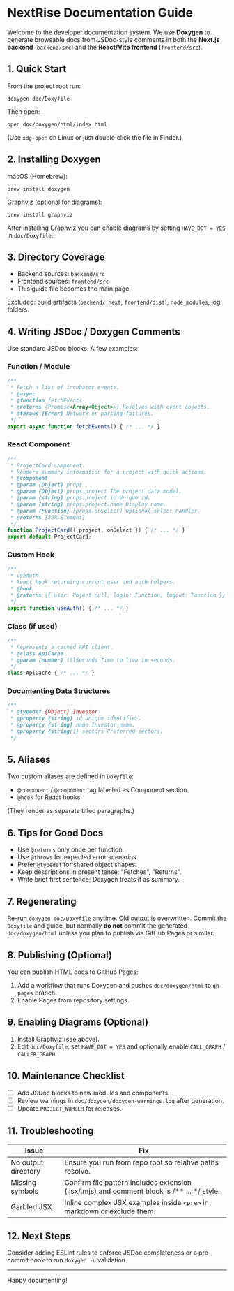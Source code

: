 # NextRise Documentation Guide

Welcome to the developer documentation system. We use **Doxygen** to generate browsable docs from JSDoc-style comments in both the **Next.js backend** (`backend/src`) and the **React/Vite frontend** (`frontend/src`).

## 1. Quick Start

From the project root run:
```
doxygen doc/Doxyfile
```
Then open:
```
open doc/doxygen/html/index.html
```
(Use `xdg-open` on Linux or just double‑click the file in Finder.)

## 2. Installing Doxygen

macOS (Homebrew):
```
brew install doxygen
```
Graphviz (optional for diagrams):
```
brew install graphviz
```
After installing Graphviz you can enable diagrams by setting `HAVE_DOT = YES` in `doc/Doxyfile`.

## 3. Directory Coverage
- Backend sources: `backend/src`
- Frontend sources: `frontend/src`
- This guide file becomes the main page.

Excluded: build artifacts (`backend/.next`, `frontend/dist`), `node_modules`, log folders.

## 4. Writing JSDoc / Doxygen Comments
Use standard JSDoc blocks. A few examples:

### Function / Module
```js
/**
 * Fetch a list of incubator events.
 * @async
 * @function fetchEvents
 * @returns {Promise<Array<Object>>} Resolves with event objects.
 * @throws {Error} Network or parsing failures.
 */
export async function fetchEvents() { /* ... */ }
```

### React Component
```jsx
/**
 * ProjectCard component.
 * Renders summary information for a project with quick actions.
 * @component
 * @param {Object} props
 * @param {Object} props.project The project data model.
 * @param {string} props.project.id Unique id.
 * @param {string} props.project.name Display name.
 * @param {Function} [props.onSelect] Optional select handler.
 * @returns {JSX.Element}
 */
function ProjectCard({ project, onSelect }) { /* ... */ }
export default ProjectCard;
```

### Custom Hook
```jsx
/**
 * useAuth
 * React hook returning current user and auth helpers.
 * @hook
 * @returns {{ user: Object|null, login: Function, logout: Function }}
 */
export function useAuth() { /* ... */ }
```

### Class (if used)
```js
/**
 * Represents a cached API client.
 * @class ApiCache
 * @param {number} ttlSeconds Time to live in seconds.
 */
class ApiCache { /* ... */ }
```

### Documenting Data Structures
```js
/**
 * @typedef {Object} Investor
 * @property {string} id Unique identifier.
 * @property {string} name Investor name.
 * @property {string[]} sectors Preferred sectors.
 */
```

## 5. Aliases
Two custom aliases are defined in `Doxyfile`:
- `@component` / `@component` tag labelled as Component section
- `@hook` for React hooks

(They render as separate titled paragraphs.)

## 6. Tips for Good Docs
- Use `@returns` only once per function.
- Use `@throws` for expected error scenarios.
- Prefer `@typedef` for shared object shapes.
- Keep descriptions in present tense: "Fetches", "Returns".
- Write brief first sentence; Doxygen treats it as summary.

## 7. Regenerating
Re-run `doxygen doc/Doxyfile` anytime. Old output is overwritten. Commit the `Doxyfile` and guide, but normally **do not** commit the generated `doc/doxygen/html` unless you plan to publish via GitHub Pages or similar.

## 8. Publishing (Optional)
You can publish HTML docs to GitHub Pages:
1. Add a workflow that runs Doxygen and pushes `doc/doxygen/html` to `gh-pages` branch.
2. Enable Pages from repository settings.

## 9. Enabling Diagrams (Optional)
1. Install Graphviz (see above).
2. Edit `doc/Doxyfile`: set `HAVE_DOT = YES` and optionally enable `CALL_GRAPH` / `CALLER_GRAPH`.

## 10. Maintenance Checklist
- [ ] Add JSDoc blocks to new modules and components.
- [ ] Review warnings in `doc/doxygen/doxygen-warnings.log` after generation.
- [ ] Update `PROJECT_NUMBER` for releases.

## 11. Troubleshooting
| Issue | Fix |
|-------|-----|
| No output directory | Ensure you run from repo root so relative paths resolve. |
| Missing symbols | Confirm file pattern includes extension (.jsx/.mjs) and comment block is /** ... */ style. |
| Garbled JSX | Inline complex JSX examples inside `<pre>` in markdown or exclude them. |

## 12. Next Steps
Consider adding ESLint rules to enforce JSDoc completeness or a pre-commit hook to run `doxygen -u` validation.

---
Happy documenting!
